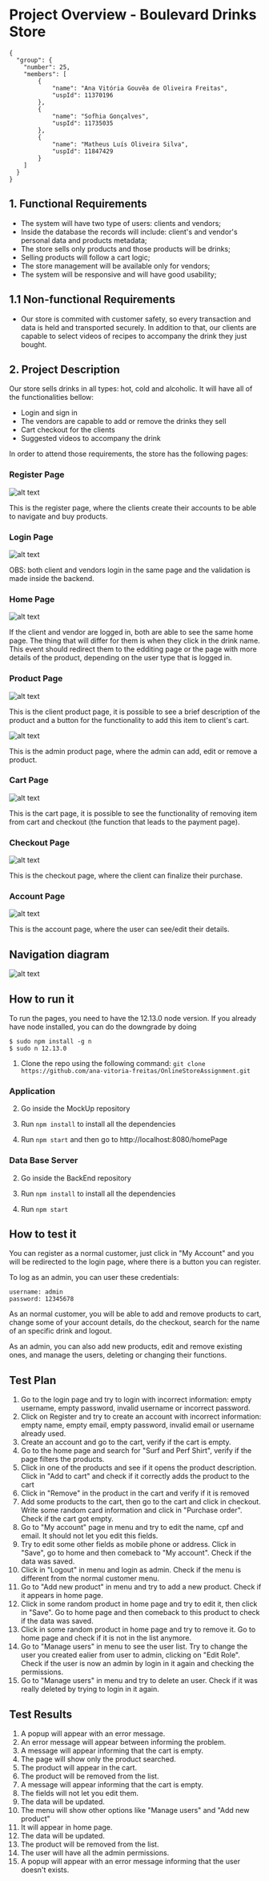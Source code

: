 # Project Overview - Boulevard Drinks Store
```
{
  "group": {
    "number": 25,
    "members": [
        {
            "name": "Ana Vitória Gouvêa de Oliveira Freitas",
            "uspId": 11370196
        },
        {
            "name": "Sofhia Gonçalves",
            "uspId": 11735035 
        },
        {
            "name": "Matheus Luís Oliveira Silva",
            "uspId": 11847429
        }
    ]
  }
}
```

## 1. Functional Requirements
-  The system will have two type of users: clients and vendors;
-  Inside the database the records will include: client's and vendor's personal data and products metadata;
-  The store sells only products and those products will be drinks;
-  Selling products will follow a cart logic;
-  The store management will be available only for vendors;
-  The system will be responsive and will have good usability;

## 1.1 Non-functional Requirements
- Our store is commited with customer safety, so every transaction and data is held and transported securely. In addition to that, our clients are capable to select videos of recipes to accompany the drink they just bought.

## 2. Project Description
Our store sells drinks in all types: hot, cold and alcoholic. It will have all of the functionalities bellow:

- Login and sign in
- The vendors are capable to add or remove the drinks they sell
- Cart checkout for the clients
- Suggested videos to accompany the drink

In order to attend those requirements, the store has the following pages:

### Register Page

![alt text](Images/register_page.png)

This is the register page, where the clients create their accounts to be able to navigate and buy products.


### Login Page

![alt text](Images/login_page.png)

OBS: both client and vendors login in the same page and the validation is made inside the backend.

### Home Page

![alt text](Images/home_page.png)

If the client and vendor are logged in, both are able to see the same home page. The thing that will differ for them is when they click in the drink name. This event should redirect them to the edditing page or the page with more details of the product, depending on the user type that is logged in.

### Product Page

![alt text](Images/client_product.png)

This is the client product page, it is possible to see a brief description of the product and a button for the functionality to add this item to client's cart.

![alt text](Images/admin_product.png)

This is the admin product page, where the admin can add, edit or remove a product.

### Cart Page

![alt text](Images/cart_page.png)

This is the cart page, it is possible to see the functionality of removing item from cart and checkout (the function that leads to the payment page).

### Checkout Page

![alt text](Images/checkout_page.png)

This is the checkout page, where the client can finalize their purchase.

### Account Page

![alt text](Images/account_page.png)

This is the account page, where the user can see/edit their details.

## Navigation diagram

![alt text](Images/diagram.png)

## How to run it

To run the pages, you need to have the 12.13.0 node version. If you already have node installed, you can do the downgrade by doing

```
$ sudo npm install -g n
$ sudo n 12.13.0
```

1. Clone the repo using the following command: `git clone https://github.com/ana-vitoria-freitas/OnlineStoreAssignment.git`

### Application

2. Go inside the MockUp repository

3. Run `npm install` to install all the dependencies
   
4. Run `npm start` and then go to http://localhost:8080/homePage

### Data Base Server

2. Go inside the BackEnd repository

3. Run `npm install` to install all the dependencies
   
4. Run `npm start` 

## How to test it

You can register as a normal customer, just click in "My Account" and you will be redirected to the login page,
where there is a button you can register.

To log as an admin, you can user these credentials:

```
username: admin
password: 12345678
```

As an normal customer, you will be able to add and remove products to cart, change some of your account details, do the checkout, search for the name of an specific drink and logout.

As an admin, you can also add new products, edit and remove existing ones, and manage the users, deleting or changing their functions.

## Test Plan

1. Go to the login page and try to login with incorrect information: empty username, empty password, invalid username or incorrect password.
2. Click on Register and try to create an account with incorrect information: empty name, empty email, empty password, invalid email or username already used.
3. Create an account and go to the cart, verify if the cart is empty.
4. Go to the home page and search for "Surf and Perf Shirt", verify if the page filters the products.
5. Click in one of the products and see if it opens the product description. Click in "Add to cart" and check if it correctly adds the product to the cart
6. Click in "Remove" in the product in the cart and verify if it is removed
7. Add some products to the cart, then go to the cart and click in checkout. Write some random card information and click in "Purchase order". Check if the cart got empty.
8. Go to "My account" page in menu and try to edit the name, cpf and email. It should not let you edit this fields.
9. Try to edit some other fields as mobile phone or address. Click in "Save", go to home and then comeback to "My account". Check if the data was saved.
10. Click in "Logout" in menu and login as admin. Check if the menu is different from the normal customer menu.
11. Go to "Add new product" in menu and try to add a new product. Check if it appears in home page.
12. Click in some random product in home page and try to edit it, then click in "Save". Go to home page and then comeback to this product to check if the data was saved.
13. Click in some random product in home page and try to remove it. Go to home page and check if it is not in the list anymore.
14. Go to "Manage users" in menu to see the user list. Try to change the user you created ealier from user to admin, clicking on  "Edit Role". Check if the user is now an admin by login in it again and checking the permissions.
15. Go to "Manage users" in menu and try to delete an user. Check if it was really deleted by trying to login in it again.

## Test Results

1. A popup will appear with an error message.
2. An error message will appear between informing the problem.
3. A message will appear informing that the cart is empty.
4. The page will show only the product searched.
5. The product will appear in the cart.
6. The product will be removed from the list.
7. A message will appear informing that the cart is empty.
8. The fields will not let you edit them.
9. The data will be updated.
10. The menu will show other options like "Manage users" and "Add new product"
11. It will appear in home page.
12. The data will be updated.
13. The product will be removed from the list.
14. The user will have all the admin permissions.
15. A popup will appear with an error message informing that the user doesn't exists.